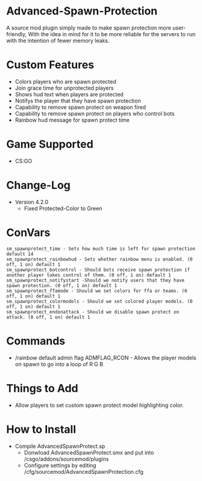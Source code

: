 # Advanced-Spawn-Protection

A source mod plugin simply made to make spawn protection more user-friendly, With the idea in mind for it to be more reliable for the servers to run with the intention of fewer memory leaks.

# Custom Features
- Colors players who are spawn protected
- Join grace time for unprotected players
- Shows hud text when players are protected
- Notifys the player that they have spawn protection
- Capability to remove spawn protect on weapon fired
- Capability to remove spawn protect on players who control bots
- Rainbow hud message for spawn protect time

# Game Supported
- CS:GO

# Change-Log
- Version 4.2.0
  - Fixed Protected-Color to Green

# ConVars
    sm_spawnprotect_time - Sets how much time is left for spawn protection default 14
    sm_spawnprotect_rainbowhud - Sets whether rainbow menu is enabled. (0 off, 1 on) default 1
    sm_spawnprotect_botcontrol - Should bots receive spawn protection if another player takes control of them. (0 off, 1 on) default 1
    sm_spawnprotect_notifystart -Should we notify users that they have spawn protection. (0 off, 1 on) default 1
    sm_spawnprotect_ffamode - Should we set colors for ffa or teams. (0 off, 1 on) default 1
    sm_spawnprotect_colormodels - Should we set colored player models. (0 off, 1 on) default 1
    sm_spawnprotect_endonattack - Should we disable spawn protect on attack. (0 off, 1 on) default 1

# Commands
- /rainbow default admin flag ADMFLAG_RCON - Allows the player models on spawn to go into a loop of R G B

# Things to Add
- Allow players to set custom spawn protect model highlighting color.

# How to Install
- Compile AdvancedSpawnProtect.sp
  - Donwload AdvancedSpawnProtect.smx and put into /csgo/addons/sourcemod/plugins
  - Configure settings by editing /cfg/sourcemod/AdvancedSpawnProtection.cfg
